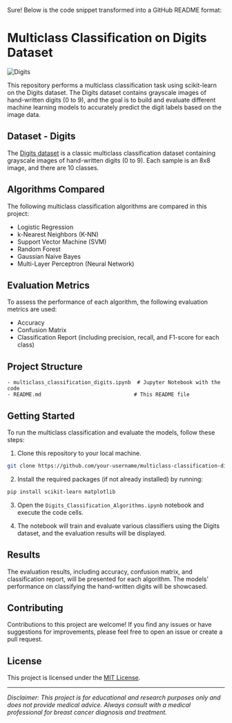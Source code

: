 Sure! Below is the code snippet transformed into a GitHub README format:

# Multiclass Classification on Digits Dataset

![Digits](https://img.shields.io/badge/Digits-Multiclass%20Classification-blue)

This repository performs a multiclass classification task using scikit-learn on the Digits dataset. The Digits dataset contains grayscale images of hand-written digits (0 to 9), and the goal is to build and evaluate different machine learning models to accurately predict the digit labels based on the image data.

## Dataset - Digits

The [Digits dataset](https://scikit-learn.org/stable/datasets/toy_dataset.html#digits-dataset) is a classic multiclass classification dataset containing grayscale images of hand-written digits (0 to 9). Each sample is an 8x8 image, and there are 10 classes.

## Algorithms Compared

The following multiclass classification algorithms are compared in this project:

- Logistic Regression
- k-Nearest Neighbors (K-NN)
- Support Vector Machine (SVM)
- Random Forest
- Gaussian Naive Bayes
- Multi-Layer Perceptron (Neural Network)

## Evaluation Metrics

To assess the performance of each algorithm, the following evaluation metrics are used:

- Accuracy
- Confusion Matrix
- Classification Report (including precision, recall, and F1-score for each class)

## Project Structure

```
- multiclass_classification_digits.ipynb  # Jupyter Notebook with the code
- README.md                              # This README file
```

## Getting Started

To run the multiclass classification and evaluate the models, follow these steps:

1. Clone this repository to your local machine.

```bash
git clone https://github.com/your-username/multiclass-classification-digits.git
```

2. Install the required packages (if not already installed) by running:

```bash
pip install scikit-learn matplotlib
```

3. Open the `Digits_Classification_Algorithms.ipynb` notebook and execute the code cells.

4. The notebook will train and evaluate various classifiers using the Digits dataset, and the evaluation results will be displayed.

## Results

The evaluation results, including accuracy, confusion matrix, and classification report, will be presented for each algorithm. The models' performance on classifying the hand-written digits will be showcased.

## Contributing

Contributions to this project are welcome! If you find any issues or have suggestions for improvements, please feel free to open an issue or create a pull request.

## License

This project is licensed under the [MIT License](LICENSE).

---
*Disclaimer: This project is for educational and research purposes only and does not provide medical advice. Always consult with a medical professional for breast cancer diagnosis and treatment.*
